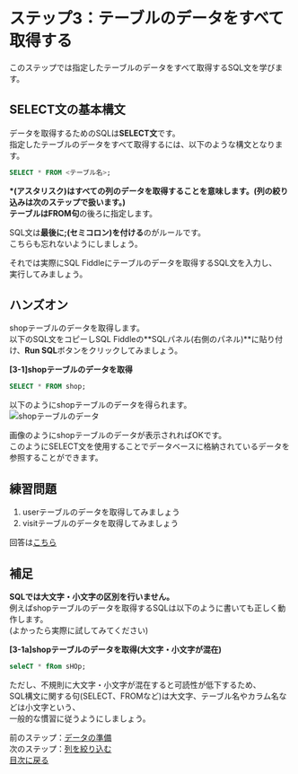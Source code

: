 # ステップ3：テーブルのデータをすべて取得する
このステップでは指定したテーブルのデータをすべて取得するSQL文を学びます。

## SELECT文の基本構文
データを取得するためのSQLは**SELECT文**です。  
指定したテーブルのデータをすべて取得するには、以下のような構文となります。
```sql
SELECT * FROM <テーブル名>;
```
**\*(アスタリスク)**はすべての列のデータを取得することを意味します。(列の絞り込みは次のステップで扱います。)  
テーブルは**FROM句**の後ろに指定します。  

SQL文は**最後に;(セミコロン)を付ける**のがルールです。  
こちらも忘れないようにしましょう。  

それでは実際にSQL Fiddleにテーブルのデータを取得するSQL文を入力し、  
実行してみましょう。

## ハンズオン
shopテーブルのデータを取得します。  
以下のSQL文をコピーしSQL Fiddleの**SQLパネル(右側のパネル)**に貼り付け、**Run SQL**ボタンをクリックしてみましょう。  

**[3-1]shopテーブルのデータを取得**  
```sql
SELECT * FROM shop;
```

以下のようにshopテーブルのデータを得られます。  
![shopテーブルのデータ](https://user-images.githubusercontent.com/22129880/92419969-aa794f80-f1ab-11ea-91d4-baf492b53b14.png)

画像のようにshopテーブルのデータが表示されればOKです。  
このようにSELECT文を使用することでデータベースに格納されているデータを参照することができます。  

## 練習問題
1. userテーブルのデータを取得してみましょう  
2. visitテーブルのデータを取得してみましょう 

回答は[こちら](003-select-answer.md)  

## 補足
**SQLでは大文字・小文字の区別を行いません。**  
例えばshopテーブルのデータを取得するSQLは以下のように書いても正しく動作します。  
(よかったら実際に試してみてください)  

**[3-1a]shopテーブルのデータを取得(大文字・小文字が混在)**  
```sql
seleCT * fRom sHOp;
```

ただし、不規則に大文字・小文字が混在すると可読性が低下するため、  
SQL構文に関する句(SELECT、FROMなど)は大文字、テーブル名やカラム名などは小文字という、  
一般的な慣習に従うようにしましょう。  

前のステップ：[データの準備](002-data-preparation.md)  
次のステップ：[列を絞り込む](004-select-columns.md)  
[目次に戻る](README.md)
